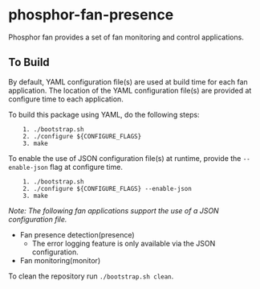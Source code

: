 # phosphor-fan-presence
Phosphor fan provides a set of fan monitoring and control applications.

## To Build
By default, YAML configuration file(s) are used at build time for each fan
application. The location of the YAML configuration file(s) are provided at
configure time to each application.

To build this package using YAML, do the following steps:
```
    1. ./bootstrap.sh
    2. ./configure ${CONFIGURE_FLAGS}
    3. make
```

To enable the use of JSON configuration file(s) at runtime, provide the
`--enable-json` flag at configure time.
```
    1. ./bootstrap.sh
    2. ./configure ${CONFIGURE_FLAGS} --enable-json
    3. make
```
*Note: The following fan applications support the use of a JSON configuration
file.*
* Fan presence detection(presence)
    * The error logging feature is only available via the JSON configuration.
* Fan monitoring(monitor)

To clean the repository run `./bootstrap.sh clean`.
